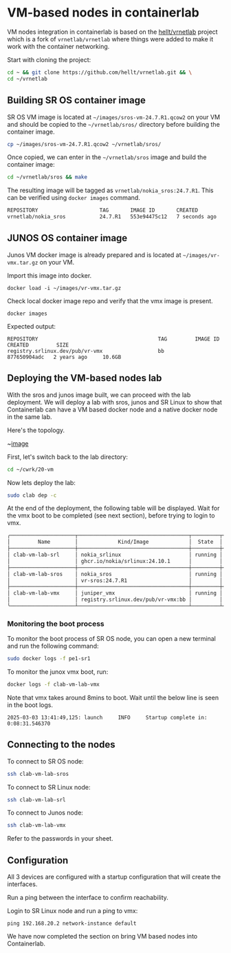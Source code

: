 # VM-based nodes in containerlab

VM nodes integration in containerlab is based on the [hellt/vrnetlab](https://github.com/hellt/vrnetlab) project which is a fork of `vrnetlab/vrnetlab` where things were added to make it work with the container networking.

Start with cloning the project:

```bash
cd ~ && git clone https://github.com/hellt/vrnetlab.git && \
cd ~/vrnetlab
```

## Building SR OS container image

SR OS VM image is located at `~/images/sros-vm-24.7.R1.qcow2` on your VM and should be copied to the `~/vrnetlab/sros/` directory before building the container image.

```bash
cp ~/images/sros-vm-24.7.R1.qcow2 ~/vrnetlab/sros/
```

Once copied, we can enter in the `~/vrnetlab/sros` image and build the container image:

```bash
cd ~/vrnetlab/sros && make
```

The resulting image will be tagged as `vrnetlab/nokia_sros:24.7.R1`. This can be verified using `docker images` command.

```bash
REPOSITORY                    TAG       IMAGE ID       CREATED         SIZE
vrnetlab/nokia_sros           24.7.R1   553e94475c12   7 seconds ago   889MB
```

## JUNOS OS container image

Junos VM docker image is already prepared and is located at `~/images/vr-vmx.tar.gz` on your VM.

Import this image into docker.

```
docker load -i ~/images/vr-vmx.tar.gz
```

Check local docker image repo and verify that the vmx image is present.

```
docker images
```

Expected output:

```
REPOSITORY                                       TAG         IMAGE ID       CREATED         SIZE
registry.srlinux.dev/pub/vr-vmx                  bb          877650904adc   2 years ago     10.6GB
```

## Deploying the VM-based nodes lab

With the sros and junos image built, we can proceed with the lab deployment. We will deploy a lab with sros, junos and SR Linux to show that Containerlab can have a VM based docker node and a native docker node in the same lab.

Here's the topology.

~[image](../../images/vm-topology.jpg)

First, let's switch back to the lab directory:

```bash
cd ~/cwrk/20-vm
```

Now lets deploy the lab:

```bash
sudo clab dep -c
```

At the end of the deployment, the following table will be displayed. Wait for the vmx boot to be completed (see next section), before trying to login to vmx.

```bash
╭─────────────────────┬────────────────────────────────────┬─────────┬─────────────────╮
│         Name        │             Kind/Image             │  State  │  IPv4/6 Address │
├─────────────────────┼────────────────────────────────────┼─────────┼─────────────────┤
│ clab-vm-lab-srl     │ nokia_srlinux                      │ running │ 192.168.122.101 │
│                     │ ghcr.io/nokia/srlinux:24.10.1      │         │ N/A             │
├─────────────────────┼────────────────────────────────────┼─────────┼─────────────────┤
│ clab-vm-lab-sros    │ nokia_sros                         │ running │ 192.168.122.102 │
│                     │ vr-sros:24.7.R1                    │         │ N/A             │
├─────────────────────┼────────────────────────────────────┼─────────┼─────────────────┤
│ clab-vm-lab-vmx     │ juniper_vmx                        │ running │ 192.168.122.103 │
│                     │ registry.srlinux.dev/pub/vr-vmx:bb │         │ N/A             │
╰─────────────────────┴────────────────────────────────────┴─────────┴─────────────────╯
```

### Monitoring the boot process

To monitor the boot process of SR OS node, you can open a new terminal and run the following command:

```bash
sudo docker logs -f pe1-sr1
```

To monitor the junox vmx boot, run:

```bash
docker logs -f clab-vm-lab-vmx
```

Note that vmx takes around 8mins to boot. Wait until the below line is seen in the boot logs.

```
2025-03-03 13:41:49,125: launch     INFO     Startup complete in: 0:08:31.546370
```

## Connecting to the nodes

To connect to SR OS node:

```bash
ssh clab-vm-lab-sros
```

To connect to SR Linux node:

```bash
ssh clab-vm-lab-srl
```

To connect to Junos node:

```bash
ssh clab-vm-lab-vmx
```

Refer to the passwords in your sheet.

## Configuration

All 3 devices are configured with a startup configuration that will create the interfaces.

Run a ping between the interface to confirm reachability.

Login to SR Linux node and run a ping to vmx:

```srl
ping 192.168.20.2 network-instance default
```

We have now completed the section on bring VM based nodes into Containerlab.
